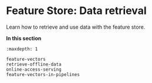 # Feature Store:  Data retrieval
Learn how to retrieve and use data with the feature store.


**In this section**
```{toctree}
:maxdepth: 1

feature-vectors
retrieve-offline-data
online-access-serving
feature-vectors-in-pipelines
```
